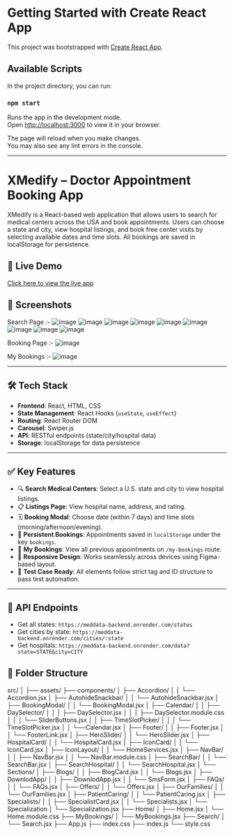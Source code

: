 # Getting Started with Create React App

This project was bootstrapped with [Create React App](https://github.com/facebook/create-react-app).

## Available Scripts

In the project directory, you can run:

### `npm start`

Runs the app in the development mode.\
Open [http://localhost:3000](http://localhost:3000) to view it in your browser.

The page will reload when you make changes.\
You may also see any lint errors in the console.

--------------------------------------------------------------------------------------------------------------------------




 # XMedify – Doctor Appointment Booking App

XMedify is a React-based web application that allows users to search for medical centers across the USA and book appointments. Users can choose a state and city, view hospital listings, and book free center visits by selecting available dates and time slots. All bookings are saved in localStorage for persistence.

## 🔗 Live Demo
[Click here to view the live app](https://xmedifyy-k2m5ivp1m-kanishkas-projects-95e27a37.vercel.app/my-bookings)



## 📸 Screenshots

Search Page :- 
![image](https://github.com/user-attachments/assets/f100bd9b-21e2-44ca-b65b-3c1c18e1f3bd)
![image](https://github.com/user-attachments/assets/ad9f7db6-43e0-4645-8d49-fd1df2dd49e0)
![image](https://github.com/user-attachments/assets/2ae99bc2-ac72-4100-8de3-c14c813cbef0)
![image](https://github.com/user-attachments/assets/1229b448-c680-4961-9a65-126ffc5de036)
![image](https://github.com/user-attachments/assets/31ac057c-f021-480d-ba16-d392f7048e51)
![image](https://github.com/user-attachments/assets/4f8a0030-049d-4dd0-b3db-7572211efede)
![image](https://github.com/user-attachments/assets/d58a19f2-a433-4a2a-a241-ac1da819e67e)
![image](https://github.com/user-attachments/assets/94960d31-c9cf-4a95-ab6d-2ffc5330e4e4)
![image](https://github.com/user-attachments/assets/dc0b4bf3-e805-4cdb-bb09-910ccaca85bb)

Booking Page :-
![image](https://github.com/user-attachments/assets/418c5ecf-5ad8-455b-9ca6-d2eed336478a)

My Bookings :-
![image](https://github.com/user-attachments/assets/0aaa8609-e5d9-4810-ba27-1cff795fff38)



---

## 🛠️ Tech Stack

- **Frontend**: React, HTML, CSS
- **State Management**: React Hooks (`useState`, `useEffect`)
- **Routing**: React Router DOM
- **Carousel**: Swiper.js
- **API**: RESTful endpoints (state/city/hospital data)
- **Storage**: localStorage for data persistence

---

## ✅ Key Features

- 🔍 **Search Medical Centers**: Select a U.S. state and city to view hospital listings.
- 📋 **Listings Page**: View hospital name, address, and rating.
- 🗓️ **Booking Modal**: Choose date (within 7 days) and time slots (morning/afternoon/evening).
- 💾 **Persistent Bookings**: Appointments saved in `localStorage` under the key `bookings`.
- 📆 **My Bookings**: View all previous appointments on `/my-bookings` route.
- 📱 **Responsive Design**: Works seamlessly across devices using Figma-based layout.
- 🧪 **Test Case Ready**: All elements follow strict tag and ID structure to pass test automation.

---

## 🔗 API Endpoints

- Get all states: `https://meddata-backend.onrender.com/states`
- Get cities by state: `https://meddata-backend.onrender.com/cities/:state`
- Get hospitals: `https://meddata-backend.onrender.com/data?state=STATE&city=CITY`



## 📂 Folder Structure
src/
│
├── assets/
├── components/
│     ├── Accordion/
│     │     └── Accordion.jsx
│     ├── AutohideSnackbar/
│     │     └── AutohideSnackbar.jsx
│     ├── BookingModal/
│     │     └── BookingModal.jsx
│     ├── Calendar/
│     │     ├── DaySelector/
│     │     │     ├── DaySelector.jsx
│     │     │     ├── DaySelector.module.css
│     │     │     └── SliderButtons.jsx
│     │     ├── TimeSlotPicker/
│     │     │      └── TimeSlotPicker.jsx
│     │     └──Calendar.jsx
│     ├── Footer/
│     │     ├── Footer.jsx
│     │     └── FooterLink.jsx
│     ├── HeroSlider/
│     │     └── HeroSlider.jsx
│     ├── HospitalCard/
│     │     └── HospitalCard.jsx
│     ├── IconCard/
│     │     └── IconCard.jsx
│     ├── IconLayout/
│     │     └── HomeServices.jsx
│     ├── NavBar/
│     │     ├── NavBar.jsx
│     │     └── NavBar.module.css
│     ├── SearchBar/
│     │     └── SearchBar.jsx
│     ├── SearchHospital/
│     │     └── SearchHospital.jsx
│     └── Sections/
│           ├── Blogs/
│           │     ├── BlogCard.jsx
│           │     └── Blogs.jsx
│           ├── DownlodApp/
│           │     ├── DownlodApp.jsx
│           │     └── SmsForm.jsx
│           ├── FAQs/
│           │     └── FAQs.jsx
│           ├── Offers/
│           │     └── Offers.jsx
│           ├── OurFamilies/
│           │     └── OurFamilies.jsx
│           ├── PatientCaring/
│           │     └── PatientCaring.jsx
│           ├── Specialists/
│           │     ├── SpecialistCard.jsx
│           │     └── Specialists.jsx
│           └── Specialization
│                 └── Specialization.jsx
├── Home/
│     ├── Home.jsx
│     └── Home.module.css
├── MyBookings/
│     └── MyBookings.jsx
├── Search/
│     └── Search.jsx
├── App.js
├── index.css
├── index.js
└── style.css
